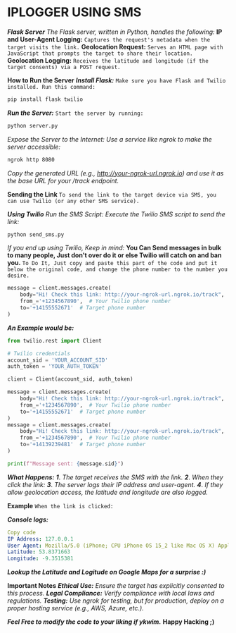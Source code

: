 # IPLOGGER USING SMS

***Flask Server***
*The Flask server, written in Python, handles the following:*
**IP and User-Agent Logging:**
`Captures the request's metadata when the target visits the link.`
**Geolocation Request:**
`Serves an HTML page with JavaScript that prompts the target to share their location.`
**Geolocation Logging:**
`Receives the latitude and longitude (if the target consents) via a POST request.`

**How to Run the Server**
***Install Flask:***
`Make sure you have Flask and Twilio installed. Run this command:`
```bash
pip install flask twilio
```

***Run the Server:***
`Start the server by running:`
```bash
python server.py
```
*Expose the Server to the Internet: Use a service like ngrok to make the server accessible:*
```bash
ngrok http 8080
```
*Copy the generated URL (e.g., http://your-ngrok-url.ngrok.io) and use it as the base URL for your /track endpoint.*

**Sending the Link**
`To send the link to the target device via SMS, you can use Twilio (or any other SMS service).`

***Using Twilio***
*Run the SMS Script: Execute the Twilio SMS script to send the link:*
```bash
python send_sms.py
```

*If you end up using Twilio, Keep in mind:*
**You Can Send messages in bulk to many people, Just don't over do it or else Twilio will catch on and ban you.**
`To Do It, Just copy and paste this part of the code and put it below the original code, and change the phone number to the number you desire.`
```python
message = client.messages.create(
    body="Hi! Check this link: http://your-ngrok-url.ngrok.io/track",
    from_='+1234567890',  # Your Twilio phone number
    to='+14155552671'  # Target phone number
)
```

***An Example would be:***
```python
from twilio.rest import Client

# Twilio credentials
account_sid = 'YOUR_ACCOUNT_SID'
auth_token = 'YOUR_AUTH_TOKEN'

client = Client(account_sid, auth_token)

message = client.messages.create(
    body="Hi! Check this link: http://your-ngrok-url.ngrok.io/track",
    from_='+1234567890',  # Your Twilio phone number
    to='+14155552671'  # Target phone number
)
message = client.messages.create(
    body="Hi! Check this link: http://your-ngrok-url.ngrok.io/track",
    from_='+1234567890',  # Your Twilio phone number
    to='+14139239481'  # Target phone number
)

print(f"Message sent: {message.sid}")
```

***What Happens:***
***1***. *The target receives the SMS with the link.*
***2***. *When they click the link:*
***3***. *The server logs their IP address and user-agent.*
***4***. *If they allow geolocation access, the latitude and longitude are also logged.*

**Example**
`When the link is clicked:`

***Console logs:***
```yaml
Copy code
IP Address: 127.0.0.1
User Agent: Mozilla/5.0 (iPhone; CPU iPhone OS 15_2 like Mac OS X) AppleWebKit/605.1.15
Latitude: 53.8371663
Longitude: -9.3515381
```
***Lookup the Latitude and Logitude on Google Maps for a surprise :)***

**Important Notes**
***Ethical Use:***
*Ensure the target has explicitly consented to this process.*
***Legal Compliance:***
*Verify compliance with local laws and regulations.*
***Testing:***
*Use ngrok for testing, but for production, deploy on a proper hosting service (e.g., AWS, Azure, etc.).*

***Feel Free to modify the code to your liking if ykwim.***
**Happy Hacking ;)**
